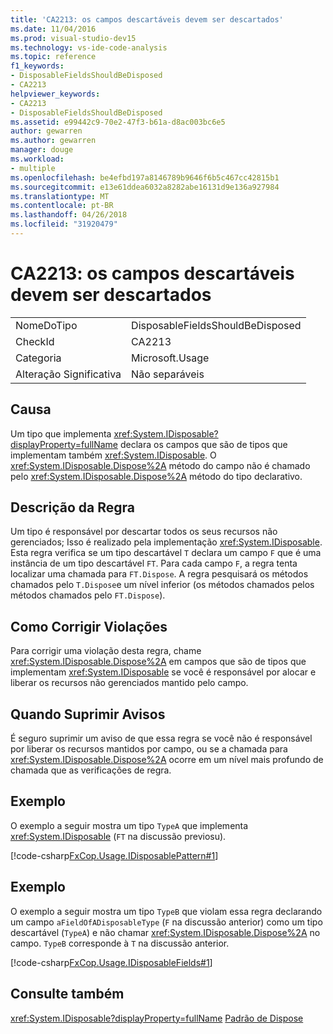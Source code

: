 ```yaml
---
title: 'CA2213: os campos descartáveis devem ser descartados'
ms.date: 11/04/2016
ms.prod: visual-studio-dev15
ms.technology: vs-ide-code-analysis
ms.topic: reference
f1_keywords:
- DisposableFieldsShouldBeDisposed
- CA2213
helpviewer_keywords:
- CA2213
- DisposableFieldsShouldBeDisposed
ms.assetid: e99442c9-70e2-47f3-b61a-d8ac003bc6e5
author: gewarren
ms.author: gewarren
manager: douge
ms.workload:
- multiple
ms.openlocfilehash: be4efbd197a8146789b9646f6b5c467cc42815b1
ms.sourcegitcommit: e13e61ddea6032a8282abe16131d9e136a927984
ms.translationtype: MT
ms.contentlocale: pt-BR
ms.lasthandoff: 04/26/2018
ms.locfileid: "31920479"
---
```

# <a name="ca2213-disposable-fields-should-be-disposed"></a>CA2213: os campos descartáveis devem ser descartados
|||
|-|-|
|NomeDoTipo|DisposableFieldsShouldBeDisposed|
|CheckId|CA2213|
|Categoria|Microsoft.Usage|
|Alteração Significativa|Não separáveis|

## <a name="cause"></a>Causa
 Um tipo que implementa <xref:System.IDisposable?displayProperty=fullName> declara os campos que são de tipos que implementam também <xref:System.IDisposable>. O <xref:System.IDisposable.Dispose%2A> método do campo não é chamado pelo <xref:System.IDisposable.Dispose%2A> método do tipo declarativo.

## <a name="rule-description"></a>Descrição da Regra
 Um tipo é responsável por descartar todos os seus recursos não gerenciados; Isso é realizado pela implementação <xref:System.IDisposable>. Esta regra verifica se um tipo descartável `T` declara um campo `F` que é uma instância de um tipo descartável `FT`. Para cada campo `F`, a regra tenta localizar uma chamada para `FT.Dispose`. A regra pesquisará os métodos chamados pelo `T.Dispose`e um nível inferior (os métodos chamados pelos métodos chamados pelo `FT.Dispose`).

## <a name="how-to-fix-violations"></a>Como Corrigir Violações
 Para corrigir uma violação desta regra, chame <xref:System.IDisposable.Dispose%2A> em campos que são de tipos que implementam <xref:System.IDisposable> se você é responsável por alocar e liberar os recursos não gerenciados mantido pelo campo.

## <a name="when-to-suppress-warnings"></a>Quando Suprimir Avisos
 É seguro suprimir um aviso de que essa regra se você não é responsável por liberar os recursos mantidos por campo, ou se a chamada para <xref:System.IDisposable.Dispose%2A> ocorre em um nível mais profundo de chamada que as verificações de regra.

## <a name="example"></a>Exemplo
 O exemplo a seguir mostra um tipo `TypeA` que implementa <xref:System.IDisposable> (`FT` na discussão previosu).

 [!code-csharp[FxCop.Usage.IDisposablePattern#1](../code-quality/codesnippet/CSharp/ca2213-disposable-fields-should-be-disposed_1.cs)]

## <a name="example"></a>Exemplo
 O exemplo a seguir mostra um tipo `TypeB` que violam essa regra declarando um campo `aFieldOfADisposableType` (`F` na discussão anterior) como um tipo descartável (`TypeA`) e não chamar <xref:System.IDisposable.Dispose%2A> no campo. `TypeB` corresponde à `T` na discussão anterior.

 [!code-csharp[FxCop.Usage.IDisposableFields#1](../code-quality/codesnippet/CSharp/ca2213-disposable-fields-should-be-disposed_2.cs)]

## <a name="see-also"></a>Consulte também
 <xref:System.IDisposable?displayProperty=fullName> [Padrão de Dispose](/dotnet/standard/design-guidelines/dispose-pattern)